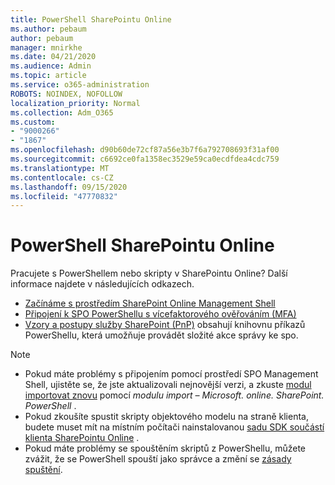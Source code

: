 ```yaml
---
title: PowerShell SharePointu Online
ms.author: pebaum
author: pebaum
manager: mnirkhe
ms.date: 04/21/2020
ms.audience: Admin
ms.topic: article
ms.service: o365-administration
ROBOTS: NOINDEX, NOFOLLOW
localization_priority: Normal
ms.collection: Adm_O365
ms.custom:
- "9000266"
- "1867"
ms.openlocfilehash: d90b60de72cf87a56e3b7f6a792708693f31af00
ms.sourcegitcommit: c6692ce0fa1358ec3529e59ca0ecdfdea4cdc759
ms.translationtype: MT
ms.contentlocale: cs-CZ
ms.lasthandoff: 09/15/2020
ms.locfileid: "47770832"
---
```

# <a name="sharepoint-online-powershell"></a>PowerShell SharePointu Online

Pracujete s PowerShellem nebo skripty v SharePointu Online? Další informace najdete v následujících odkazech.
- [Začínáme s prostředím SharePoint Online Management Shell](https://docs.microsoft.com/powershell/sharepoint/sharepoint-online/connect-sharepoint-online?view=sharepoint-ps)
- [Připojení k SPO PowerShellu s vícefaktorového ověřováním (MFA)](https://docs.microsoft.com/powershell/sharepoint/sharepoint-online/connect-sharepoint-online?view=sharepoint-ps#to-connect-with-multifactor-authentication-mfa)
- [Vzory a postupy služby SharePoint (PnP)](https://docs.microsoft.com/powershell/sharepoint/sharepoint-pnp/sharepoint-pnp-cmdlets?view=sharepoint-ps) obsahují knihovnu příkazů PowerShellu, která umožňuje provádět složité akce správy ke spo.

> [!NOTE]
> - Pokud máte problémy s připojením pomocí prostředí SPO Management Shell, ujistěte se, že jste aktualizovali nejnovější verzi, a zkuste [modul importovat znovu](https://docs.microsoft.com/powershell/developer/module/importing-a-powershell-module) pomocí *modulu import – Microsoft. online. SharePoint. PowerShell* .
> - Pokud zkoušíte spustit skripty objektového modelu na straně klienta, budete muset mít na místním počítači nainstalovanou [sadu SDK součástí klienta SharePointu Online](https://www.microsoft.com/download/details.aspx?id=42038) .
> - Pokud máte problémy se spouštěním skriptů z PowerShellu, můžete zvážit, že se PowerShell spouští jako správce a změní se [zásady spuštění](https://docs.microsoft.com/powershell/module/microsoft.powershell.core/about/about_execution_policies?view=powershell-6).